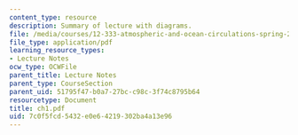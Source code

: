 ```yaml
---
content_type: resource
description: Summary of lecture with diagrams.
file: /media/courses/12-333-atmospheric-and-ocean-circulations-spring-2004/7c0f5fcd5432e0e64219302ba4a13e96_ch1.pdf
file_type: application/pdf
learning_resource_types:
- Lecture Notes
ocw_type: OCWFile
parent_title: Lecture Notes
parent_type: CourseSection
parent_uid: 51795f47-b0a7-27bc-c98c-3f74c8795b64
resourcetype: Document
title: ch1.pdf
uid: 7c0f5fcd-5432-e0e6-4219-302ba4a13e96
---
```


